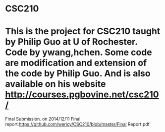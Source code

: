 CSC210
======================
This is the project for CSC210 taught by Philip Guo at U of Rochester.
Code by ywang,hchen. Some code are modification and extension of the code by Philip Guo. And is also available on his website http://courses.pgbovine.net/csc210/
======================
Final Submission. on 2014/12/11
Final report:https://github.com/wericy/CSC210/blob/master/Final Report.pdf

